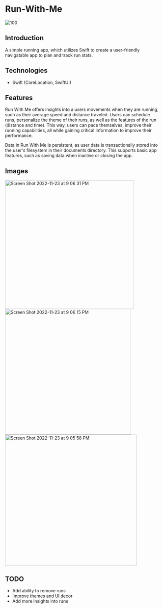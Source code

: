 # Run-With-Me
![100](https://user-images.githubusercontent.com/66751933/203690721-6f97d9f8-acc8-415d-832e-09d5ef1514bb.png)

## Introduction
A simple running app, which utilizes Swift to create a user-friendly navigatable app to plan and track run stats.

## Technologies
* Swift (CoreLocation, SwiftUI)

## Features
Run With Me offers insights into a users movements when they are running, such as their average speed and distance traveled. Users can schedule runs, personalize the theme of their runs, as well as the features of the run (distance and time). This way, users can pace themselves, improve their running capabilities, all while gaining critical information to improve their performance.


Data in Run With Me is persistent, as user data is transactionally stored into the user's filesystem in their documents directory. This supports basic app features, such as saving data when inactive or closing the app. 

## Images

<img width="420" alt="Screen Shot 2022-11-23 at 9 06 31 PM" src="https://user-images.githubusercontent.com/66751933/203685246-c598ff01-7fbf-4756-ad02-b030b6304753.png">
<img width="410" alt="Screen Shot 2022-11-23 at 9 06 15 PM" src="https://user-images.githubusercontent.com/66751933/203685263-110cf2e4-c314-4284-8940-0a84baf6c96d.png">
<img width="428" alt="Screen Shot 2022-11-23 at 9 05 58 PM" src="https://user-images.githubusercontent.com/66751933/203685269-808a7bff-f01b-4ab9-9fab-1d30983cf926.png">


## TODO
* Add ability to remove runs
* Improve themes and UI decor
* Add more insights into runs


